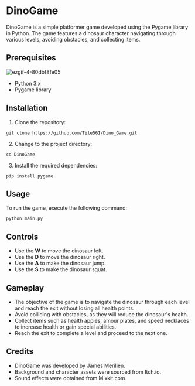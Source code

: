 # DinoGame

DinoGame is a simple platformer game developed using the Pygame library in Python. The game features a dinosaur character navigating through various levels, avoiding obstacles, and collecting items.

## Prerequisites


![ezgif-4-80dbf8fe05](https://github.com/Tile561/Dino_Game/assets/88689946/580ff5a8-6731-41f0-8aad-b55400ee4448)


- Python 3.x
- Pygame library

## Installation

1. Clone the repository:

```
git clone https://github.com/Tile561/Dino_Game.git
```

2. Change to the project directory:

```
cd DinoGame
```

3. Install the required dependencies:

```
pip install pygame
```

## Usage

To run the game, execute the following command:

```
python main.py
```

## Controls

- Use the **W** to move the dinosaur left.
- Use the **D** to move the dinosaur right.
- Use the **A** to make the dinosaur jump.
- Use the **S** to make the dinosaur squat.

## Gameplay

- The objective of the game is to navigate the dinosaur through each level and reach the exit without losing all health points.
- Avoid colliding with obstacles, as they will reduce the dinosaur's health.
- Collect items such as health apples, amour plates, and speed necklaces to increase health or gain special abilities.
- Reach the exit to complete a level and proceed to the next one.

## Credits

- DinoGame was developed by James Merilien.
- Background and character assets were sourced from Itch.io.
- Sound effects were obtained from Mixkit.com.


